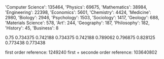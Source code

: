 'Computer Science': 135464,
'Physics': 69675,
'Mathematics': 38984,
'Engineering': 22398,
'Economics': 5601,
'Chemistry': 4424,
'Medicine': 2980,
'Biology': 2946,
'Psychology': 1503,
'Sociology': 1417,
'Geology': 688,
'Materials Science': 578,
'Art': 244,
'Geography': 187,
'Philosophy': 182,
'History': 45,
'Business': 8


0.75
0.734375
0.742188
0.734375
0.742188
0.789062
0.796875
0.828125
0.773438
0.773438

first order reference: 1249240
first + seconde order reference: 103640802